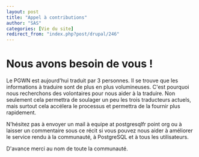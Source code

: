 ```yaml
---
layout: post
title: "Appel à contributions"
author: "SAS"
categories: [Vie du site]
redirect_from: "index.php?post/drupal/246"
---
```



<p></p>

<!--more-->


<h1>Nous avons besoin de vous&nbsp;!</h1>

<p>Le PGWN est aujourd'hui traduit par 3 personnes. Il se trouve que les informations à traduire sont de plus en plus volumineuses. C'est pourquoi nous recherchons des volontaires pour nous aider à la traduire. Non seulement cela permettra de soulager un peu les trois traducteurs actuels, mais surtout cela accélera le processus et permettra de la fournir plus rapidement.</p>

<p>N'hésitez pas à envoyer un mail à equipe at postgresqlfr point org ou à laisser un commentaire sous ce récit si vous pouvez nous aider à améliorer le service rendu à la communauté, à PostgreSQL et à tous les utilisateurs.</p>

<p>D'avance merci au nom de toute la communauté.</p>